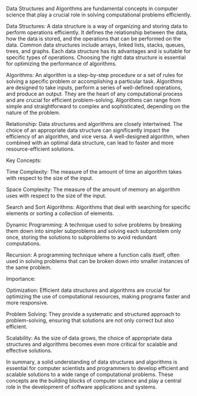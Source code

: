 Data Structures and Algorithms are fundamental concepts in computer science that play a crucial role in solving computational problems efficiently.

Data Structures:
A data structure is a way of organizing and storing data to perform operations efficiently. It defines the relationship between the data, how the data is stored, and the operations that can be performed on the data. Common data structures include arrays, linked lists, stacks, queues, trees, and graphs. Each data structure has its advantages and is suitable for specific types of operations. Choosing the right data structure is essential for optimizing the performance of algorithms.

Algorithms:
An algorithm is a step-by-step procedure or a set of rules for solving a specific problem or accomplishing a particular task. Algorithms are designed to take inputs, perform a series of well-defined operations, and produce an output. They are the heart of any computational process and are crucial for efficient problem-solving. Algorithms can range from simple and straightforward to complex and sophisticated, depending on the nature of the problem.

Relationship:
Data structures and algorithms are closely intertwined. The choice of an appropriate data structure can significantly impact the efficiency of an algorithm, and vice versa. A well-designed algorithm, when combined with an optimal data structure, can lead to faster and more resource-efficient solutions.

Key Concepts:

Time Complexity: The measure of the amount of time an algorithm takes with respect to the size of the input.

Space Complexity: The measure of the amount of memory an algorithm uses with respect to the size of the input.

Search and Sort Algorithms: Algorithms that deal with searching for specific elements or sorting a collection of elements.

Dynamic Programming: A technique used to solve problems by breaking them down into simpler subproblems and solving each subproblem only once, storing the solutions to subproblems to avoid redundant computations.

Recursion: A programming technique where a function calls itself, often used in solving problems that can be broken down into smaller instances of the same problem.


Importance:

Optimization: Efficient data structures and algorithms are crucial for optimizing the use of computational resources, making programs faster and more responsive.

Problem Solving: They provide a systematic and structured approach to problem-solving, ensuring that solutions are not only correct but also efficient.

Scalability: As the size of data grows, the choice of appropriate data structures and algorithms becomes even more critical for scalable and effective solutions.

In summary, a solid understanding of data structures and algorithms is essential for computer scientists and programmers to develop efficient and scalable solutions to a wide range of computational problems. These concepts are the building blocks of computer science and play a central role in the development of software applications and systems.
